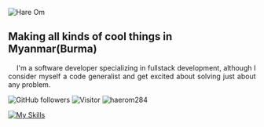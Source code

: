 
![Hare Om](https://github.com/hareom284/hareom284/assets/64596861/14c151f9-da5d-47f0-952b-15a353a5c6ee)


## Making all kinds of cool things in Myanmar(Burma)



<p align="justify">
  &nbsp;&nbsp;&nbsp;    I'm a software developer specializing in fullstack development, although I consider myself a code generalist and get excited about solving just about any problem.
</p>

![GitHub followers](https://img.shields.io/github/followers/hareom284?style=social) ![Visitor](https://visitor-badge.laobi.icu/badge?page_id=hareom284.repoName) <img src="https://komarev.com/ghpvc/?username=hareom284" alt="haerom284" />

[![My Skills](https://skillicons.dev/icons?i=js,vue,react,laravel,php,mysql,firebase)](https://twitter.com/hareom284)

<br>
